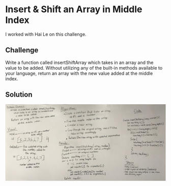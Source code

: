 # Insert & Shift an Array in Middle Index
I worked with Hai Le on this challenge. 

## Challenge
Write a function called insertShiftArray which takes in an array and the value to be added. Without utilizing any of the built-in methods available to your language, return an array with the new value added at the middle index.

## Solution
![White Board Solution](assets/array_shift.jpg)